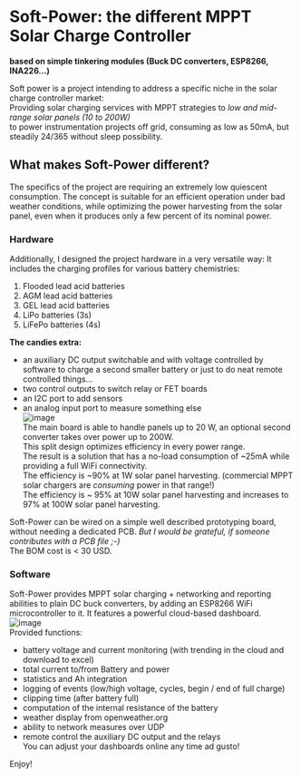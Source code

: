 # Soft-Power: the different MPPT Solar Charge Controller 
__based on simple tinkering modules (Buck DC converters, ESP8266, INA226...)__

Soft power is a project intending to address a specific niche in the solar charge controller market:  
Providing solar charging services with MPPT strategies to _low and mid-range solar panels (10 to 200W)_  
to power instrumentation projects off grid, consuming as low as 50mA, but steadily 24/365 without sleep possibility.

## What makes Soft-Power different?
The specifics of the project are requiring an extremely low quiescent consumption. The concept is suitable for an efficient operation under bad weather conditions, while optimizing the power harvesting from the solar panel, even when it produces only a few percent of its nominal power.

### Hardware
Additionally, I designed the project hardware in a very versatile way:
It includes the charging profiles for various battery chemistries:

1. Flooded lead acid batteries
2. AGM lead acid batteries
3. GEL lead acid batteries
4. LiPo batteries (3s)
5. LiFePo batteries (4s)

**The candies extra:**   
- an auxiliary DC output switchable and with voltage controlled by software to charge a second smaller battery or just to do neat remote controlled things...
- two control outputs to switch relay or FET boards 
- an I2C port to add sensors
- an analog input port to measure something else  
![image](https://user-images.githubusercontent.com/14197155/105948031-88a13c00-606a-11eb-92d5-1ef73b2c2c20.png)  
The main board is able to handle panels up to 20 W, an optional second converter takes over power up to 200W.  
This split design optimizes efficiency in every power range.  
The result is a solution that has a no-load consumption of ~25mA while providing a full WiFi connectivity.  
The efficiency is ~90% at 1W solar panel harvesting. (commercial MPPT solar chargers are _consuming_ power in that range!)  
The efficiency is ~ 95% at 10W solar panel harvesting and increases to 97% at 100W solar panel harvesting.

Soft-Power can be wired on a simple well described prototyping board, without needing a dedicated PCB. *But I would be grateful, if someone contributes with a PCB file ;-)*  
The BOM cost is < 30 USD.

### Software
Soft-Power provides MPPT solar charging + networking and reporting abilities to plain DC buck converters, by adding an ESP8266 WiFi microcontroller to it.
It features a powerful cloud-based dashboard.  
![image](https://user-images.githubusercontent.com/14197155/100760181-c595dd00-33f1-11eb-87bc-8ccab89986ff.png)  
Provided functions:
- battery voltage and current monitoring (with trending in the cloud and download to excel)
- total current to/from Battery and power
- statistics and Ah integration
- logging of events (low/high voltage, cycles, begin / end of full charge)
- clipping time (after battery full)
- computation of the internal resistance of the battery
- weather display from openweather.org
- ability to network measures over UDP 
- remote control the auxiliary DC output and the relays  
You can adjust your dashboards online any time ad gusto!


Enjoy!

